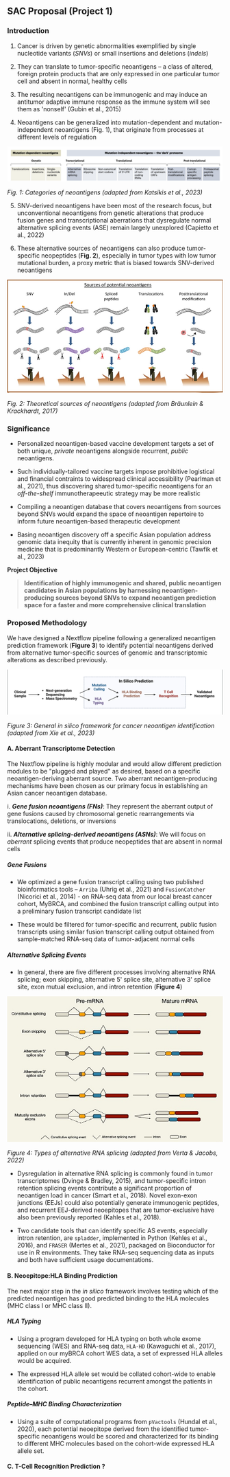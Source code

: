 ## SAC Proposal (Project 1)

### Introduction
1. Cancer is driven by genetic abnormalities exemplified by single nucleotide variants (*SNVs*) or small insertions and deletions (*indels*)

2. They can translate to tumor-specific neoantigens – a class of altered, foreign protein products that are only expressed in one particular tumor cell and absent in normal, healthy cells

3. The resulting neoantigens can be immunogenic and may induce an antitumor adaptive immune response as the immune system will see them as 'nonself' (Gubin et al., 2015)

4. Neoantigens can be generalized into mutation-dependent and mutation-independent neoantigens (Fig. 1), that originate from processes at different levels of regulation

![Fig. 1: Categories of neoantigens (adapted from Katsikis et al., 2023)](assets/katsikis.png)

<em>Fig. 1: Categories of neoantigens (adapted from Katsikis et al., 2023)</em>

5. SNV-derived neoantigens have been most of the research focus, but unconventional neoantigens from genetic alterations that produce fusion genes and transcriptional aberrations that dysregulate normal alternative splicing events (ASE) remain largely unexplored (Capietto et al., 2022)

6. These alternative sources of neoantigens can also produce tumor-specific neopeptides (**Fig. 2**), especially in tumor types with low tumor mutational burden, a proxy metric that is biased towards SNV-derived neoantigens

![Fig. 2: Theoretical sources of neoantigens (adapted from Bräunlein & Krackhardt, 2017)](assets/braunlein&krackhardt.jpg)

<em>Fig. 2: Theoretical sources of neoantigens (adapted from Bräunlein & Krackhardt, 2017)</em>


### Significance 

* Personalized neoantigen-based vaccine development targets a set of both unique, *private* neoantigens alongside recurrent, *public* neoantigens. 

* Such individually-tailored vaccine targets impose prohibitive logistical and financial contraints to widespread clinical accessibility (Pearlman et al., 2021), thus discovering shared tumor-specific neoantigens for an *off-the-shelf* immunotherapeeutic strategy may be more realistic

* Compiling a neoantigen database that covers neoantigens from sources beyond SNVs would expand the space of neoantigen repertoire to inform future neoantigen-based therapeutic development

* Basing neoantigen discovery off a specific Asian population address genomic data inequity that is currently inherent in genomic precision medicine that is predominantly Western or European-centric (Tawfik et al., 2023)

**Project Objective** 
> **Identification of highly immunogenic and shared, public neoantigen candidates in Asian populations by harnessing neoantigen-producing sources beyond SNVs to expand neoantigen prediction space for a faster and more comprehensive clinical translation**

### Proposed Methodology

We have designed a Nextflow pipeline following a generalized neoantigen prediction framework (**Figure 3**) to identify potential neoantigens derived from alternative tumor-specific sources of genomic and transcriptomic alterations as described previously. 

![Figure 3: General in silico framework for cancer neoantigen identification (adapted from Xie et al., 2023)](assets/xie.png)

<em>Figure 3: General in silico framework for cancer neoantigen identification (adapted from Xie et al., 2023)</em>

#### A. Aberrant Transcriptome Detection

The Nextflow pipeline is highly modular and would allow different prediction modules to be "plugged and played" as desired, based on a specific neoantigen-deriving aberrant source. Two aberrant neoantigen-producing mechanisms have been chosen as our primary focus in establishing an Asian cancer neoantigen database.

i. ***Gene fusion neoantigens (FNs)***: They represent the aberrant output of gene fusions caused by chromosomal genetic rearrangements via translocations, deletions, or inversions

ii. ***Alternative splicing-derived neoantigens (ASNs)***: We will focus on *aberrant* splicing events that produce neopeptides that are absent in normal cells

##### ***Gene Fusions***

* We optimized a gene fusion transcript calling using two published bioinformatics tools – `Arriba` (Uhrig et al., 2021) and `FusionCatcher` (Nicorici et al., 2014) - on RNA-seq data from our local breast cancer cohort, MyBRCA, and combined the fusion transcript calling output into a preliminary fusion transcript candidate list

* These would be filtered for tumor-specific and recurrent, public fusion transcripts using similar fusion transcript calling output obtained from sample-matched RNA-seq data of tumor-adjacent normal cells

##### ***Alternative Splicing Events***

* In general, there are five different processes involving alternative RNA splicing; exon skipping, alternative 5' splice site, alternative 3' splice site, exon mutual exclusion, and intron retention (**Figure 4**)

![Figure 4: Types of alternative RNA splicing (adapted from Verta & Jacobs, 2022)](assets/verta&jacobs.jpg)

<em>Figure 4: Types of alternative RNA splicing (adapted from Verta & Jacobs, 2022)</em>

* Dysregulation in alternative RNA splicing is commonly found in tumor transcriptomes (Dvinge & Bradley, 2015), and tumor-specific intron retention splicing events contribute a significant proportion of neoantigen load in cancer (Smart et al., 2018). Novel exon-exon junctions (EEJs) could also potentially generate immunogenic peptides, and recurrent EEJ-derived neoepitopes that are tumor-exclusive have also been previously reported (Kahles et al., 2018).  

* Two candidate tools that can identify specific AS events, especially intron retention, are `spladder`, implemented in Python (Kehles et al., 2016), and `FRASER` (Mertes et al., 2021), packaged on Bioconductor for use in R environments. They take RNA-seq sequencing data as inputs and both have sufficient usage documentations.

#### B. Neoepitope:HLA Binding Prediction

The next major step in the *in silico* framework involves testing which of the predicted neoantigen has good predicted binding to the HLA molecules (MHC class I or MHC class II).

##### ***HLA Typing***

* Using a program developed for HLA typing on both whole exome sequencing (WES) and RNA-seq data, `HLA-HD` (Kawaguchi et al., 2017), applied on our myBRCA cohort WES data, a set of expressed HLA alleles would be acquired.

* The expressed HLA allele set would be collated cohort-wide to enable identification of public neoantigens recurrent amongst the patients in the cohort.

##### ***Peptide–MHC Binding Characterization***

* Using a suite of computational programs from `pVactools` (Hundal et al., 2020), each potential neoepitope derived from the identified tumor-specific neoantigens would be scored and characterized for its binding to different MHC molecules based on the cohort-wide expressed HLA allele set.

#### C. T-Cell Recognition Prediction ?










